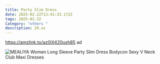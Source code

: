 ```yaml
---
title: Party Slim Dress
date: 2025-02-22T13:41:33.172Z
tags: 2025-02-22
Category: "others "
description: 29.xx
---
```

https://amzlink.to/az0iX420uxh85  ad 

![MEALIYA Women Long Sleeve Party Slim Dress Bodycon Sexy V Neck Club Maxi Dresses](https://m.media-amazon.com/images/I/61mx8cxcDkL._AC_SX679_.jpg)

<!--EndFragment-->